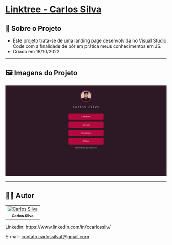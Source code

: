 # [Linktree - Carlos Silva](https://carloosf.github.io/Linktree-CarlosSilva/)

## :page_facing_up: Sobre o Projeto
- Este projeto trata-se de uma landing page desenvolvida no Visual Studio Code com a finalidade de pôr em prática meus conhecimentos em JS.
- Criado em 18/10/2022
---

## :framed_picture: Imagens do Projeto

![imagem-projeto-final](Screen-main.PNG)

---
## :man_technologist:  Autor

<table class="author">
  <tr>
    <td align="center">
      <a href="https://www.linkedin.com/in/ccarlossilv/">
        <img src="https://avatars.githubusercontent.com/carloosf" 
        width="100px;" alt="Carlos Silva"/>
        <br/>
        <sub>
          <b>Carlos Silva</b>
        </sub>
      </a>
    </td>
  </tr>
</table>   
   Linkedin:
   https://www.linkedin.com/in/ccarlossilv/
   
   E-mail: contato.carlossilvaf@gmail.com
